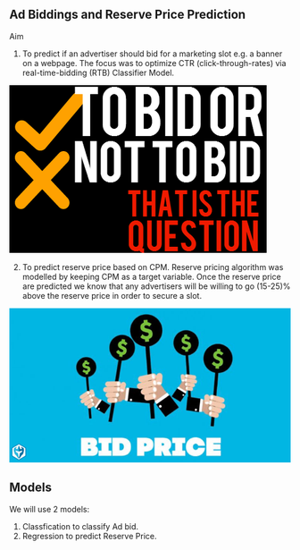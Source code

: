 ## Ad Biddings and Reserve Price Prediction

Aim 
1) To predict if an advertiser should bid for a marketing slot e.g. a banner on a webpage. The focus was to optimize CTR (click-through-rates) via real-time-bidding (RTB) Classifier Model.

![1](bid1.png)

2) To predict reserve price based on CPM. Reserve pricing algorithm was modelled by keeping CPM as a target variable. Once the reserve price are predicted we know that any advertisers will be willing to go (15-25)% above the reserve price in order to secure a slot.

![2](bids.jpg)

## Models

We will use 2 models:
1) Classfication to classify Ad bid.
2) Regression to predict Reserve Price.
